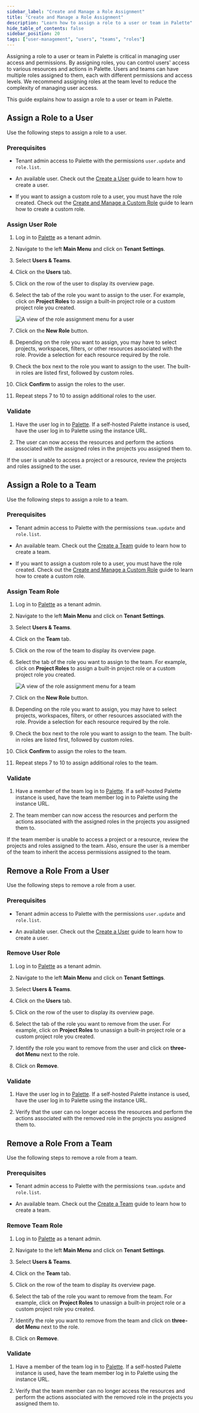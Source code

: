 ```yaml
---
sidebar_label: "Create and Manage a Role Assignment"
title: "Create and Manage a Role Assignment"
description: "Learn how to assign a role to a user or team in Palette"
hide_table_of_contents: false
sidebar_position: 20
tags: ["user-management", "users", "teams", "roles"]
---
```


Assigning a role to a user or team in Palette is critical in managing user access and permissions. By assigning roles,
you can control users' access to various resources and actions in Palette. Users and teams can have multiple roles
assigned to them, each with different permissions and access levels. We recommend assigning roles at the team level to
reduce the complexity of managing user access.

This guide explains how to assign a role to a user or team in Palette.

## Assign a Role to a User

Use the following steps to assign a role to a user.

### Prerequisites

- Tenant admin access to Palette with the permissions `user.update` and `role.list`.

- An available user. Check out the [Create a User](../users-and-teams/create-user.md) guide to learn how to create a
  user.

- If you want to assign a custom role to a user, you must have the role created. Check out the
  [Create and Manage a Custom Role](./create-custom-role.md) guide to learn how to create a custom role.

### Assign User Role

1. Log in to [Palette](https://console.spectrocloud.com) as a tenant admin.

2. Navigate to the left **Main Menu** and click on **Tenant Settings**.

3. Select **Users & Teams**.

4. Click on the **Users** tab.

5. Click on the row of the user to display its overview page.

6. Select the tab of the role you want to assign to the user. For example, click on **Project Roles** to assign a
   built-in project role or a custom project role you created.

   ![A view of the role assignment menu for a user](/user-management_palette-rback_assign-a-role_user-role-assign.webp)

7. Click on the **New Role** button.

8. Depending on the role you want to assign, you may have to select projects, workspaces, filters, or other resources
   associated with the role. Provide a selection for each resource required by the role.

9. Check the box next to the role you want to assign to the user. The built-in roles are listed first, followed by
   custom roles.

10. Click **Confirm** to assign the roles to the user.

11. Repeat steps 7 to 10 to assign additional roles to the user.

### Validate

1. Have the user log in to [Palette](https://console.spectrocloud.com). If a self-hosted Palette instance is used, have
   the user log in to Palette using the instance URL.

2. The user can now access the resources and perform the actions associated with the assigned roles in the projects you
   assigned them to.

If the user is unable to access a project or a resource, review the projects and roles assigned to the user.

## Assign a Role to a Team

Use the following steps to assign a role to a team.

### Prerequisites

- Tenant admin access to Palette with the permissions `team.update` and `role.list`.

- An available team. Check out the [Create a Team](../users-and-teams/create-a-team.md) guide to learn how to create a
  team.

- If you want to assign a custom role to a user, you must have the role created. Check out the
  [Create and Manage a Custom Role](./create-custom-role.md) guide to learn how to create a custom role.

### Assign Team Role

1. Log in to [Palette](https://console.spectrocloud.com) as a tenant admin.

2. Navigate to the left **Main Menu** and click on **Tenant Settings**.

3. Select **Users & Teams**.

4. Click on the **Team** tab.

5. Click on the row of the team to display its overview page.

6. Select the tab of the role you want to assign to the team. For example, click on **Project Roles** to assign a
   built-in project role or a custom project role you created.

   ![A view of the role assignment menu for a team](/user-management_palette-rback_assign-a-role_team-role-assign.webp)

7. Click on the **New Role** button.

8. Depending on the role you want to assign, you may have to select projects, workspaces, filters, or other resources
   associated with the role. Provide a selection for each resource required by the role.

9. Check the box next to the role you want to assign to the team. The built-in roles are listed first, followed by
   custom roles.

10. Click **Confirm** to assign the roles to the team.

11. Repeat steps 7 to 10 to assign additional roles to the team.

### Validate

1. Have a member of the team log in to [Palette](https://console.spectrocloud.com). If a self-hosted Palette instance is
   used, have the team member log in to Palette using the instance URL.

2. The team member can now access the resources and perform the actions associated with the assigned roles in the
   projects you assigned them to.

If the team member is unable to access a project or a resource, review the projects and roles assigned to the team.
Also, ensure the user is a member of the team to inherit the access permissions assigned to the team.

## Remove a Role From a User

Use the following steps to remove a role from a user.

### Prerequisites

- Tenant admin access to Palette with the permissions `user.update` and `role.list`.

- An available user. Check out the [Create a User](../users-and-teams/create-user.md) guide to learn how to create a
  user.

### Remove User Role

1. Log in to [Palette](https://console.spectrocloud.com) as a tenant admin.

2. Navigate to the left **Main Menu** and click on **Tenant Settings**.

3. Select **Users & Teams**.

4. Click on the **Users** tab.

5. Click on the row of the user to display its overview page.

6. Select the tab of the role you want to remove from the user. For example, click on **Project Roles** to unassign a
   built-in project role or a custom project role you created.

7. Identify the role you want to remove from the user and click on **three-dot Menu** next to the role.

8. Click on **Remove**.

### Validate

1. Have the user log in to [Palette](https://console.spectrocloud.com). If a self-hosted Palette instance is used, have
   the user log in to Palette using the instance URL.

2. Verify that the user can no longer access the resources and perform the actions associated with the removed role in
   the projects you assigned them to.

## Remove a Role From a Team

Use the following steps to remove a role from a team.

### Prerequisites

- Tenant admin access to Palette with the permissions `team.update` and `role.list`.

- An available team. Check out the [Create a Team](../users-and-teams/create-a-team.md) guide to learn how to create a
  team.

### Remove Team Role

1. Log in to [Palette](https://console.spectrocloud.com) as a tenant admin.

2. Navigate to the left **Main Menu** and click on **Tenant Settings**.

3. Select **Users & Teams**.

4. Click on the **Team** tab.

5. Click on the row of the team to display its overview page.

6. Select the tab of the role you want to remove from the team. For example, click on **Project Roles** to unassign a
   built-in project role or a custom project role you created.

7. Identify the role you want to remove from the team and click on **three-dot Menu** next to the role.

8. Click on **Remove**.

### Validate

1. Have a member of the team log in to [Palette](https://console.spectrocloud.com). If a self-hosted Palette instance is
   used, have the team member log in to Palette using the instance URL.

2. Verify that the team member can no longer access the resources and perform the actions associated with the removed
   role in the projects you assigned them to.
